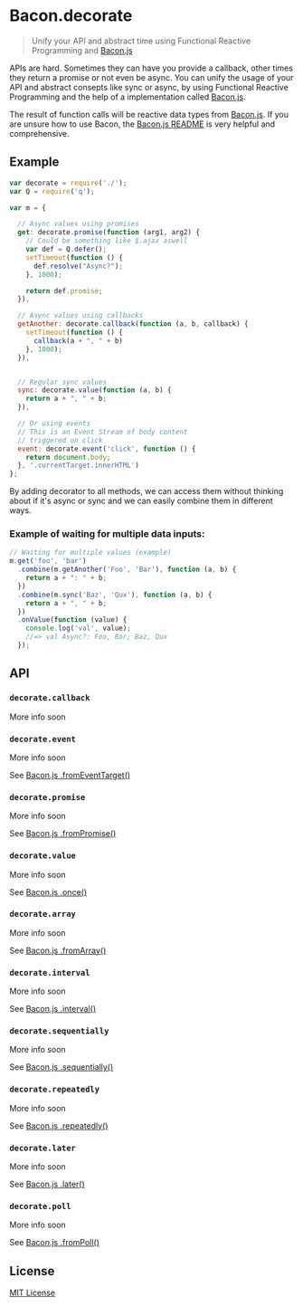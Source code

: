 # Bacon.decorate

> Unify your API and abstract time using Functional Reactive Programming and [Bacon.js](https://github.com/baconjs/bacon.js)

APIs are hard. Sometimes they can have you provide a callback,
other times they return a promise or not even be async. You
can unify the usage of your API and abstract consepts like
sync or async, by using Functional Reactive Programming
and the help of a implementation called [Bacon.js](https://github.com/baconjs/bacon.js).

The result of function calls will be reactive data types
from [Bacon.js](https://github.com/baconjs/bacon.js). If you
are unsure how to use Bacon, the [Bacon.js README](https://github.com/baconjs/bacon.js)
is very helpful and comprehensive.

## Example

```javascript
var decorate = require('./');
var Q = require('q');

var m = {

  // Async values using promises
  get: decorate.promise(function (arg1, arg2) {
    // Could be something like $.ajax aswell
    var def = Q.defer();
    setTimeout(function () {
      def.resolve("Async?");
    }, 1000);

    return def.promise;
  }),

  // Async values using callbacks
  getAnother: decorate.callback(function (a, b, callback) {
    setTimeout(function () {
      callback(a + ", " + b)
    }, 1000);
  }),


  // Regular sync values
  sync: decorate.value(function (a, b) {
    return a + ", " + b;
  }),

  // Or using events
  // This is an Event Stream of body content
  // triggered on click
  event: decorate.event('click', function () {
    return document.body;
  }, '.currentTarget.innerHTML')
};
```

By adding decorator to all methods, we can access them
without thinking about if it's async or sync and we
can easily combine them in different ways.

### Example of waiting for multiple data inputs:

```javascript
// Waiting for multiple values (example)
m.get('foo', 'bar')
  .combine(m.getAnother('Foo', 'Bar'), function (a, b) {
    return a + ": " + b;
  })
  .combine(m.sync('Baz', 'Qux'), function (a, b) {
    return a + ", " + b;
  })
  .onValue(function (value) {
    console.log('val', value);
    //=> val Async?: Foo, Bar, Baz, Qux
  });
```

## API

### ```decorate.callback```
More info soon

### ```decorate.event```
More info soon

See [Bacon.js .fromEventTarget()](https://github.com/baconjs/bacon.js#bacon-fromeventtarget)

### ```decorate.promise```
More info soon

See [Bacon.js .fromPromise()](https://github.com/baconjs/bacon.js#bacon-frompromise)

### ```decorate.value```
More info soon

See [Bacon.js .once()](https://github.com/baconjs/bacon.js#bacon-once)

### ```decorate.array```
More info soon

See [Bacon.js .fromArray()](https://github.com/baconjs/bacon.js#bacon-fromarray)

### ```decorate.interval```
More info soon

See [Bacon.js .interval()](https://github.com/baconjs/bacon.js#bacon-interval)


### ```decorate.sequentially```
More info soon

See [Bacon.js .sequentially()](https://github.com/baconjs/bacon.js#bacon-sequentially)


### ```decorate.repeatedly```
More info soon

See [Bacon.js .repeatedly()](https://github.com/baconjs/bacon.js#bacon-repeatedly)


### ```decorate.later```
More info soon

See [Bacon.js .later()](https://github.com/baconjs/bacon.js#bacon-later)


### ```decorate.poll```
More info soon

See [Bacon.js .fromPoll()](https://github.com/baconjs/bacon.js#bacon-frompoll)

## License

[MIT License](http://en.wikipedia.org/wiki/MIT_License)



